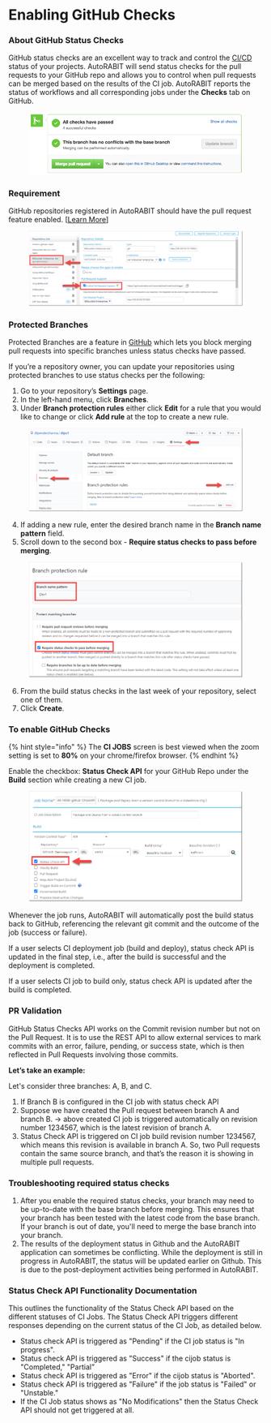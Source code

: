 # Enabling GitHub Checks

### About GitHub Status Checks <a href="#about-github-status-checks" id="about-github-status-checks"></a>

GitHub status checks are an excellent way to track and control the [CI/CD](../../troubleshoot/best-practices/branching-strategy-and-ci-cd-pipeline.md) status of your projects. AutoRABIT will send status checks for the pull requests to your GitHub repo and allows you to control when pull requests can be merged based on the results of the CI job. AutoRABIT reports the status of workflows and all corresponding jobs under the **Checks** tab on GitHub.

<figure><img src="../../../../.gitbook/assets/image (4) (1) (1) (1) (1) (1) (1) (1) (1) (1) (1) (1) (1) (1) (1) (1) (1) (1) (1) (1) (1) (1) (1) (1) (1) (1).png" alt=""><figcaption></figcaption></figure>

### Requirement <a href="#requirement" id="requirement"></a>

GitHub repositories registered in AutoRABIT should have the pull request feature enabled. \[[Learn More](../version-control/external-pull-request/)]

<figure><img src="../../../../.gitbook/assets/image (5) (1) (1) (1) (1) (1) (1) (1) (1) (1) (1) (1) (1) (1) (1) (1) (1) (1) (1) (1) (1) (1) (1) (1).png" alt=""><figcaption></figcaption></figure>

### Protected Branches <a href="#protected-branches" id="protected-branches"></a>

Protected Branches are a feature in [GitHub](webhooks/configure-a-webhook-in-github.md) which lets you block merging pull requests into specific branches unless status checks have passed.&#x20;

If you’re a repository owner, you can update your repositories using protected branches to use status checks per the following:

1. Go to your repository’s **Settings** page.
2. In the left-hand menu, click **Branches**.&#x20;
3. Under **Branch protection rules** either click **Edit** for a rule that you would like to change or click **Add rule** at the top to create a new rule.

<figure><img src="../../../../.gitbook/assets/image (6) (1) (1) (1) (1) (1) (1) (1) (1) (1) (1) (1) (1) (1) (1) (1) (1) (1) (1) (1).png" alt=""><figcaption></figcaption></figure>

4. If adding a new rule, enter the desired branch name in the **Branch name pattern** field.
5. Scroll down to the second box - **Require status checks to pass before merging**.&#x20;

<figure><img src="../../../../.gitbook/assets/image (7) (1) (1) (1) (1) (1) (1) (1) (1) (1) (1) (1) (1) (1) (1) (1) (1).png" alt=""><figcaption></figcaption></figure>

6. From the build status checks in the last week of your repository, select one of them.
7. Click **Create**.

### To enable GitHub Checks <a href="#to-enable-github-checks" id="to-enable-github-checks"></a>

{% hint style="info" %}
The **CI JOBS** screen is best viewed when the zoom setting is set to **80%** on your chrome/firefox browser.
{% endhint %}

Enable the checkbox: **Status Check API** for your GitHub Repo under the **Build** section while creating a new CI job.

<figure><img src="../../../../.gitbook/assets/image (8) (1) (1) (1) (1) (1) (1) (1) (1) (1) (1) (1) (1) (1) (1) (1).png" alt=""><figcaption></figcaption></figure>

Whenever the job runs, AutoRABIT will automatically post the build status back to GitHub, referencing the relevant git commit and the outcome of the job (success or failure).

If a user selects CI deployment job (build and deploy), status check API is updated in the final step, i.e.,  after the build is successful and the deployment is completed.

If a user selects CI job to build only, status check API is updated after the build is completed.

### PR Validation

GitHub Status Checks API works on the Commit revision number but not on the Pull Request. It is to use the REST API to allow external services to mark commits with an error, failure, pending, or success state, which is then reflected in Pull Requests involving those commits.

**Let’s take an example:**&#x20;

Let's consider three branches: A, B, and C.

1. If Branch B is configured in the CI job with status check API
2. Suppose we have created the Pull request between branch A and branch B. -> above created CI job is triggered automatically on revision number 1234567, which is the latest revision of branch A.
3. Status Check API is triggered on CI job build revision number 1234567, which means this revision is available in branch A. So, two Pull requests contain the same source branch, and that’s the reason it is showing in multiple pull requests.

### Troubleshooting required status checks <a href="#troubleshooting-required-status-checks" id="troubleshooting-required-status-checks"></a>

1. After you enable the required status checks, your branch may need to be up-to-date with the base branch before merging. This ensures that your branch has been tested with the latest code from the base branch. If your branch is out of date, you'll need to merge the base branch into your branch.
2. The results of the deployment status in Github and the AutoRABIT application can sometimes be conflicting. While the deployment is still in progress in AutoRABIT, the status will be updated earlier on Github. This is due to the post-deployment activities being performed in AutoRABIT.

### Status Check API Functionality Documentation

This outlines the functionality of the Status Check API based on the different statuses of CI Jobs. The Status Check API triggers different responses depending on the current status of the CI Job, as detailed below.

* Status check API is triggered as "Pending" if the CI job status is "In progress".
* Status check API is triggered as "Success" if the cijob status is "Completed," "Partial”
* Status check API is triggered as "Error" if the cijob status is "Aborted".
* Status check API is triggered as "Failure" if the job status is "Failed" or "Unstable."
* If the CI Job status shows as "No Modifications" then the Status Check API should not get triggered at all.
